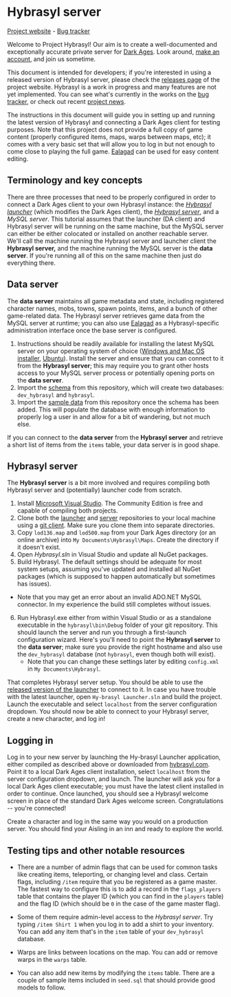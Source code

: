 # Hybrasyl server

[Project website](http://hybrasyl.com/) - [Bug tracker](https://hybrasyl.atlassian.net/secure/Dashboard.jspa)

Welcome to Project Hybrasyl! Our aim is to create a well-documented and exceptionally accurate private server for [Dark Ages](http://www.darkages.com). Look around, [make an account](https://www.hybrasyl.com/accounts/sign_up), and join us sometime.

This document is intended for developers; if you're interested in using a released version of Hybrasyl server, please check the [releases page](https://www.hybrasyl.com/releases) of the project website. Hybrasyl is a work in progress and many features are not yet implemented. You can see what's currently in the works on the [bug tracker](https://hybrasyl.atlassian.net/), or check out recent [project news](https://www.hybrasyl.com/).

The instructions in this document will guide you in setting up and running the latest version of Hybrasyl and connecting a Dark Ages client for testing purposes. Note that this project does not provide a full copy of game content (properly configured items, maps, warps between maps, etc); it comes with a very basic set that will allow you to log in but not enough to come close to playing the full game. [Ealagad](https://github.com/hybrasyl/ealagad) can be used for easy content editing.

## Terminology and key concepts
There are three processes that need to be properly configured in order to connect a Dark Ages client to your own Hybrasyl instance: the *[Hybrasyl launcher](https://github.com/hybrasyl/launcher)* (which modifies the Dark Ages client), the *[Hybrasyl server](https://github.com/hybrasyl/server)*, and a *MySQL server*. This tutorial assumes that the launcher (DA client) and Hybrasyl server will be running on the same machine, but the MySQL server can either be either colocated or installed on another reachable server. We'll call the machine running the Hybrasyl server and launcher client the **Hybrasyl server,** and the machine running the MySQL server is the **data server**. If you're running all of this on the same machine then just do everything there.

## Data server
The **data server** maintains all game metadata and state, including registered character names, mobs, towns, spawn points, items, and a bunch of other game-related data. The Hybrasyl server retrieves game data from the MySQL server at runtime; you can also use [Ealagad](https://github.com/hybrasyl/ealagad) as a Hybrasyl-specific administration interface once the base server is configured.

1. Instructions should be readily available for installing the latest MySQL server on your operating system of choice ([Windows and Mac OS installer](https://dev.mysql.com/downloads/installer/), [Ubuntu](https://help.ubuntu.com/12.04/serverguide/mysql.html)). Install the server and ensure that you can connect to it from the **Hybrasyl server**; this may require you to grant other hosts access to your MySQL server process or potentially opening ports on the **data server**.
2. Import the [schema](https://github.com/hybrasyl/server/blob/master/schema.sql) from this repository, which will create two databases: `dev_hybrasyl` and `hybrasyl`.
3. Import the [sample data](https://github.com/hybrasyl/server/blob/master/seed.sql) from this repository once the schema has been added. This will populate the database with enough information to properly log a user in and allow for a bit of wandering, but not much else.

If you can connect to the **data server** from the **Hybrasyl server** and retrieve a short list of items from the `items` table, your data server is in good shape.

## Hybrasyl server
The **Hybrasyl server** is a bit more involved and requires compiling both Hybrasyl server and (potentially) launcher code from scratch.

1. Install [Microsoft Visual Studio](https://www.visualstudio.com/en-us/downloads/visual-studio-2015-downloads-vs.aspx). The Community Edition is free and capable of compiling both projects.
2. Clone both the [launcher](https://github.com/hybrasyl/launcher) and [server](https://github.com/hybrasyl/server) repositories to your local machine using a [git client](https://git-scm.com/downloads/guis). Make sure you clone them into separate directories.
3. Copy `lod136.map` and `lod500.map` from your Dark Ages directory (or an online archive) into `My Documents\Hybrasyl\Maps`. Create the directory if it doesn't exist.
4. Open *Hybrasyl.sln* in Visual Studio and update all NuGet packages.
5. Build Hybrasyl. The default settings should be adequate for most system setups, assuming you've updated and installed all NuGet packages (which is supposed to happen automatically but sometimes has issues).
  - Note that you may get an error about an invalid ADO.NET MySQL connector. In my experience the build still completes without issues.
6. Run Hybrasyl.exe either from within Visual Studio or as a standalone executable in the `hybrasyl\bin\Debug` folder of your git repository. This should launch the server and run you through a first-launch configuration wizard. Here's you'll need to point the **Hybrasyl server** to the **data server**; make sure you provide the right hostname and also use the `dev_hybrasyl` database (not `hybrasyl`, even though both will exist).
    - Note that you can change these settings later by editing `config.xml` in `My Documents\Hybrasyl`.

That completes Hybrasyl server setup. You should be able to use the [released version of the launcher](https://www.hybrasyl.com/releases) to connect to it. In case you have trouble with the latest launcher, open `Hy-brasyl Launcher.sln` and build the project. Launch the executable and select `localhost` from the server configuration dropdown. You should now be able to connect to your Hybrasyl server, create a new character, and log in!

## Logging in

Log in to your new server by launching the Hy-brasyl Launcher application, either compiled as described above or downloaded from [hybrasyl.com](https://www.hybrasyl.com/). Point it to a local Dark Ages client installation, select `localhost` from the server configuration dropdown, and launch. The launcher will ask you for a local Dark Ages client executable; you must have the latest client installed in order to continue. Once launched, you should see a Hybrasyl welcome screen in place of the standard Dark Ages welcome screen. Congratulations -- you're connected!

Create a character and log in the same way you would on a production server. You should find your Aisling in an inn and ready to explore the world.

## Testing tips and other notable resources

* There are a number of admin flags that can be used for common tasks like creating items, teleporting, or changing level and class. Certain flags, including `/item` require that you be registered as a game master. The fastest way to configure this is to add a record in the `flags_players` table that contains the player ID (which you can find in the `players` table) and the flag ID (which should be `0` in the case of the game master flag).

* Some of them require admin-level access to the *Hybrasyl server*. Try typing `/item Shirt 1` when you log in to add a shirt to your inventory. You can add any item that's in the `item` table of your `dev_hybrasyl` database.

* Warps are links between locations on the map. You can add or remove warps in the `warps` table.

* You can also add new items by modifying the `items` table. There are a couple of sample items included in `seed.sql` that should provide good models to follow.